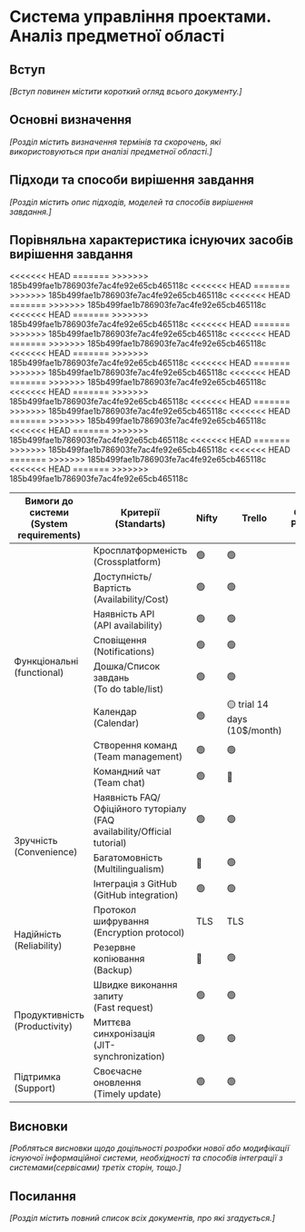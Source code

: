# Система управління проектами. Аналіз предметної області

## Вступ

*[Вступ повинен містити короткий огляд всього документу.]*


## Основні визначення

*[Розділ містить визначення термінів та скорочень, які використовуються при аналізі предметної області.]*

## Підходи та способи вирішення завдання

*[Розділ містить опис підходів, моделей та способів вирішення завдання.]*

## Порівняльна характеристика існуючих засобів вирішення завдання

<table>
<thead>
  <tr>
    <th>Вимоги до<br>системи<br>(System requirements)</th>
    <th>Критерії<br>(Standarts)</th>
    <th>Nifty</th>
    <th>Trello</th>
    <th>GitHub<br>Projects</th>
    <th>Basecamp</th>
    <th>Asana</th>
    <th>Backlog</th>
  </tr>
</thead>
<tbody>
  <tr>
    <td rowspan="8">Функціональні<br>(functional)</td>
    <td>Кросплатформеність<br>(Crossplatform)</td>
    <td>🟢</td>
<<<<<<< HEAD
    <td>🟢</td>
    <td></td>
=======
    <td></td>
    <td>🟢</td>
>>>>>>> 185b499fae1b786903fe7ac4fe92e65cb465118c
    <td></td>
    <td>🟢</td>
    <td></td>
  </tr>
  <tr>
    <td>Доступність/Вартість<br>(Availability/Cost)</td>
    <td>🟢</td>
<<<<<<< HEAD
    <td>🟢</td>
    <td></td>
=======
    <td></td>
    <td>🟢</td>
>>>>>>> 185b499fae1b786903fe7ac4fe92e65cb465118c
    <td></td>
    <td>trial 30 days(11$/month)</td>
    <td></td>
  </tr>
  <tr>
    <td>Наявність API<br>(API availability)</td>
    <td>🟢</td>
<<<<<<< HEAD
    <td>🟢</td>
    <td></td>
=======
    <td></td>
    <td>🟢</td>
>>>>>>> 185b499fae1b786903fe7ac4fe92e65cb465118c
    <td></td>
    <td>🟢</td>
    <td></td>
  </tr>
  <tr>
    <td>Сповіщення<br>(Notifications)</td>
    <td>🟢</td>
<<<<<<< HEAD
    <td>🟢</td>
    <td></td>
=======
    <td></td>
    <td>🟢</td>
>>>>>>> 185b499fae1b786903fe7ac4fe92e65cb465118c
    <td></td>
    <td>🟢</td>
    <td></td>
  </tr>
  <tr>
    <td>Дошка/Список завдань<br>(To do table/list)</td>
    <td>🟢</td>
<<<<<<< HEAD
    <td>🟢</td>
    <td></td>
=======
    <td></td>
    <td>🟢</td>
>>>>>>> 185b499fae1b786903fe7ac4fe92e65cb465118c
    <td></td>
    <td>🟢</td>
    <td></td>
  </tr>
  <tr>
    <td>Календар<br>(Calendar)</td>
    <td>🟢</td>
<<<<<<< HEAD
    <td>🟡 trial 14 days (10$/month)</td>
    <td></td>
=======
    <td></td>
    <td>🔴</td>
>>>>>>> 185b499fae1b786903fe7ac4fe92e65cb465118c
    <td></td>
    <td>🟢</td>
    <td></td>
  </tr>
  <tr>
    <td>Створення команд<br>(Team management)</td>
    <td>🟢</td>
<<<<<<< HEAD
    <td>🟢</td>
    <td></td>
=======
    <td></td>
    <td>🟢</td>
>>>>>>> 185b499fae1b786903fe7ac4fe92e65cb465118c
    <td></td>
    <td>🟢</td>
    <td></td>
  </tr>
  <tr>
    <td>Командний чат<br>(Team chat)</td>
    <td>🟢</td>
<<<<<<< HEAD
    <td>🔴</td>
    <td></td>
=======
    <td></td>
    <td>🟡</td>
>>>>>>> 185b499fae1b786903fe7ac4fe92e65cb465118c
    <td></td>
    <td>🟡</td>
    <td></td>
  </tr>
  <tr>
    <td rowspan="3">Зручність<br>(Convenience)</td>
    <td>Наявність FAQ/Офіційного туторіалу<br>(FAQ availability/Official tutorial)</td>
    <td>🟢</td>
<<<<<<< HEAD
    <td>🟢</td>
    <td></td>
=======
    <td></td>
    <td>🟢</td>
>>>>>>> 185b499fae1b786903fe7ac4fe92e65cb465118c
    <td></td>
    <td>🟢</td>
    <td></td>
  </tr>
  <tr>
    <td>Багатомовність<br>(Multilingualism)</td>
    <td>🔴</td>
<<<<<<< HEAD
    <td>🟢</td>
    <td></td>
=======
    <td></td>
    <td>🔴</td>
>>>>>>> 185b499fae1b786903fe7ac4fe92e65cb465118c
    <td></td>
    <td>🔴</td>
    <td></td>
  </tr>
  <tr>
    <td>Інтеграція з GitHub<br>(GitHub integration)</td>
    <td>🟢</td>
<<<<<<< HEAD
    <td>🟢</td>
    <td></td>
=======
    <td></td>
    <td>🟢</td>
>>>>>>> 185b499fae1b786903fe7ac4fe92e65cb465118c
    <td></td>
    <td>🟢</td>
    <td></td>
  </tr>
  <tr>
    <td rowspan="2">Надійність<br>(Reliability)</td>
    <td>Протокол шифрування<br>(Encryption protocol)</td>
<<<<<<< HEAD
    <td>TLS</td>
    <td>TLS</td>
    <td></td>
=======
    <td>TSL</td>
    <td></td>
    <td>TSL/SSL</td>
>>>>>>> 185b499fae1b786903fe7ac4fe92e65cb465118c
    <td></td>
    <td>SSL</td>
    <td></td>
  </tr>
  <tr>
  	<td>Резервне копіювання<br>(Backup)</td>
    <td>🔴</td>
<<<<<<< HEAD
    <td>🟢</td>
    <td></td>
=======
    <td></td>
    <td>🟢</td>
>>>>>>> 185b499fae1b786903fe7ac4fe92e65cb465118c
    <td></td>
    <td>🟡</td>
    <td></td>
  </tr>
  <tr>
    <td rowspan="2">Продуктивність<br>(Productivity)</td>
    <td>Швидке виконання запиту<br>(Fast request)</td>
    <td>🟢</td>
<<<<<<< HEAD
    <td>🟢</td>
    <td></td>
=======
    <td></td>
    <td>🟢</td>
>>>>>>> 185b499fae1b786903fe7ac4fe92e65cb465118c
    <td></td>
    <td>🟢</td>
    <td></td>
  </tr>
  <tr>
  	<td>Миттєва синхронізація<br>(JIT-synchronization)</td>
    <td>🟢</td>
<<<<<<< HEAD
    <td>🟢</td>
    <td></td>
=======
    <td></td>
    <td>🟢</td>
>>>>>>> 185b499fae1b786903fe7ac4fe92e65cb465118c
    <td></td>
    <td>🟢</td>
    <td></td>
  </tr>
  <tr>
    <td>Підтримка<br>(Support)</td>
    <td>Своєчасне оновлення<br>(Timely update)</td>
    <td>🟢</td>
<<<<<<< HEAD
    <td>🟢</td>
    <td></td>
=======
    <td></td>
    <td>🟡</td>
>>>>>>> 185b499fae1b786903fe7ac4fe92e65cb465118c
    <td></td>
    <td>🟢</td>
    <td></td>
  </tr>
</tbody>
</table>

## Висновки

*[Робляться висновки щодо доцільності розробки нової або модифікації існуючої інформаційної системи, необхідності та способів інтеграції з системами(сервісами) третіх сторін, тощо.]*

## Посилання

*[Розділ містить повний список всіх документів, про які згадується.]*